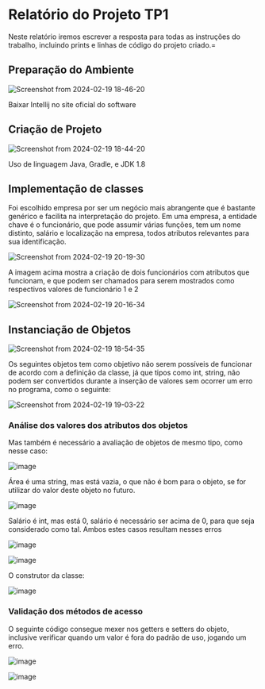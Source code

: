 # Relatório do Projeto TP1 
Neste relatório iremos escrever a resposta para todas as instruções do trabalho, incluindo prints e linhas de código do projeto criado.=
## Preparação do Ambiente
![Screenshot from 2024-02-19 18-46-20](https://github.com/Fernando-infnet/TP-1/assets/132312334/20e8ba4a-560b-40d6-a8ee-fcf3054f02d2)

Baixar Intellij no site oficial do software

## Criação de Projeto
![Screenshot from 2024-02-19 18-44-20](https://github.com/Fernando-infnet/TP-1/assets/132312334/d9c75f73-2cee-46a0-b2c6-50b215a2276e)

Uso de linguagem Java, Gradle, e JDK 1.8

## Implementação de classes
Foi escolhido empresa por ser um negócio mais abrangente que é bastante genérico e facilita na interpretação do projeto.
Em uma empresa, a entidade chave é o funcionário, que pode assumir várias funções, tem um nome distinto, salário e localização na empresa, todos atributos relevantes para sua identificação.

![Screenshot from 2024-02-19 20-19-30](https://github.com/Fernando-infnet/TP-1/assets/132312334/bbe31d68-3372-400b-982f-f64f568eab09)

A imagem acima mostra a criação de dois funcionários com atributos que funcionam, e que podem ser chamados para serem mostrados como respectivos valores de funcionário 1 e 2

![Screenshot from 2024-02-19 20-16-34](https://github.com/Fernando-infnet/TP-1/assets/132312334/ca47263c-c342-4e0f-bccd-81f1ae67180d)

## Instanciação de Objetos

![Screenshot from 2024-02-19 18-54-35](https://github.com/Fernando-infnet/TP-1/assets/132312334/f7bc1abd-822b-4209-b7d2-2002218f38d2)

Os seguintes objetos tem como objetivo não serem possíveis de funcionar de acordo com a definição da classe, já que tipos como int, string, não podem ser convertidos durante a inserção de valores sem ocorrer um erro no programa, como o seguinte:

![Screenshot from 2024-02-19 19-03-22](https://github.com/Fernando-infnet/TP-1/assets/132312334/2538e834-8fdf-45f9-8fbf-a2bc6b11176a)

### Análise dos valores dos atributos dos objetos

Mas também é necessário a avaliação de objetos de mesmo tipo, como nesse caso:

![image](https://github.com/Fernando-infnet/TP-1/assets/132312334/b15b562f-1310-45a0-93bb-54a7c2c1f43e)

Área é uma string, mas está vazia, o que não é bom para o objeto, se for utilizar do valor deste objeto no futuro.

![image](https://github.com/Fernando-infnet/TP-1/assets/132312334/a4c16cbb-555a-4b80-8907-ccfd1684d751)

Salário é int, mas está 0, salário é necessário ser acima de 0, para que seja considerado como tal.
Ambos estes casos resultam nesses erros

![image](https://github.com/Fernando-infnet/TP-1/assets/132312334/9982a5c3-f814-40d5-8752-1dc3285fd9d9)

![image](https://github.com/Fernando-infnet/TP-1/assets/132312334/8488a980-1237-40a7-8185-8a781dd9aeba)

O construtor da classe:

![image](https://github.com/Fernando-infnet/TP-1/assets/132312334/8691df04-34cc-4c35-89b5-266b2f9460d6)

### Validação dos métodos de acesso
O seguinte código consegue mexer nos getters e setters do objeto, inclusive verificar quando um valor é fora do padrão de uso, jogando um erro.

![image](https://github.com/Fernando-infnet/TP-1/assets/132312334/16697153-86ad-4e08-bac2-b4ca0d8d0a92)

![image](https://github.com/Fernando-infnet/TP-1/assets/132312334/426af7cc-7c0f-4470-a844-1aed8f1d55dc)




